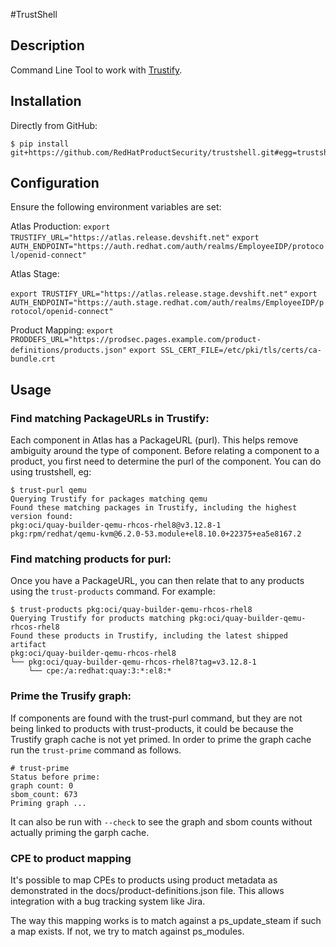 #TrustShell

## Description
Command Line Tool to work with [Trustify](https://github.com/trustification/trustify/).

## Installation

Directly from GitHub:

```commandline
$ pip install git+https://github.com/RedHatProductSecurity/trustshell.git#egg=trustshell
```

## Configuration

Ensure the following environment variables are set:

Atlas Production:
`export TRUSTIFY_URL="https://atlas.release.devshift.net"`
`export AUTH_ENDPOINT="https://auth.redhat.com/auth/realms/EmployeeIDP/protocol/openid-connect"`


Atlas Stage:

`export TRUSTIFY_URL="https://atlas.release.stage.devshift.net"`
`export AUTH_ENDPOINT="https://auth.stage.redhat.com/auth/realms/EmployeeIDP/protocol/openid-connect"`

Product Mapping:
`export PRODDEFS_URL="https://prodsec.pages.example.com/product-definitions/products.json"`
`export SSL_CERT_FILE=/etc/pki/tls/certs/ca-bundle.crt`

## Usage

### Find matching PackageURLs in Trustify:
Each component in Atlas has a PackageURL (purl). This helps remove ambiguity around the type of component.
Before relating a component to a product, you first need to determine the purl of the component.
You can do using trustshell, eg:

```commandline
$ trust-purl qemu
Querying Trustify for packages matching qemu
Found these matching packages in Trustify, including the highest version found:
pkg:oci/quay-builder-qemu-rhcos-rhel8@v3.12.8-1
pkg:rpm/redhat/qemu-kvm@6.2.0-53.module+el8.10.0+22375+ea5e8167.2
```

### Find matching products for purl:
Once you have a PackageURL, you can then relate that to any products using the `trust-products` command. For example:

```commandline
$ trust-products pkg:oci/quay-builder-qemu-rhcos-rhel8
Querying Trustify for products matching pkg:oci/quay-builder-qemu-rhcos-rhel8
Found these products in Trustify, including the latest shipped artifact
pkg:oci/quay-builder-qemu-rhcos-rhel8
└── pkg:oci/quay-builder-qemu-rhcos-rhel8?tag=v3.12.8-1
    └── cpe:/a:redhat:quay:3:*:el8:*
```

### Prime the Trusify graph:
If components are found with the trust-purl command, but they are not being linked to products with
trust-products, it could be because the Trustify graph cache is not yet primed. In order to prime the graph
cache run the `trust-prime` command as follows.

```commandline
# trust-prime
Status before prime:
graph count: 0
sbom_count: 673
Priming graph ...
```

It can also be run with `--check` to see the graph and sbom counts without actually priming the garph cache.

### CPE to product mapping

It's possible to map CPEs to products using product metadata as demonstrated in the docs/product-definitions.json file. This allows integration with a bug tracking system like Jira. 

The way this mapping works is to match against a ps_update_steam if such a map exists. If not, we try to match against ps_modules.